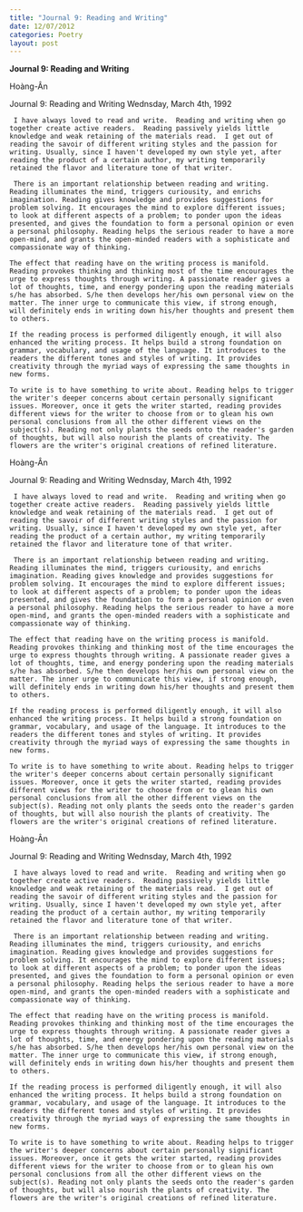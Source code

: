 ```yaml
---
title: "Journal 9: Reading and Writing"
date: 12/07/2012
categories: Poetry
layout: post
---
```


**Journal 9: Reading and Writing**

Hoàng-Ân

Journal 9: Reading and Writing
Wednsday, March 4th, 1992


     I have always loved to read and write.  Reading and writing when go together create active readers.  Reading passively yields little knowledge and weak retaining of the materials read.  I get out of reading the savoir of different writing styles and the passion for writing. Usually, since I haven't developed my own style yet, after reading the product of a certain author, my writing temporarily retained the flavor and literature tone of that writer.

     There is an important relationship between reading and writing. Reading illuminates the mind, triggers curiousity, and enrichs imagination. Reading gives knowledge and provides suggestions for problem solving. It encourages the mind to explore different issues; to look at different aspects of a problem; to ponder upon the ideas presented, and gives the foundation to form a personal opinion or even a personal philosophy. Reading helps the serious reader to have a more open-mind, and grants the open-minded readers with a sophisticate and compassionate way of thinking.

    The effect that reading have o­n the writing process is manifold. Reading provokes thinking and thinking most of the time encourages the urge to express thoughts through writing. A passionate reader gives a lot of thoughts, time, and energy pondering upon the reading materials s/he has absorbed. S/he then develops her/his own personal view o­n the matter. The inner urge to communicate this view, if strong enough, will definitely ends in writing down his/her thoughts and present them to others.

    If the reading process is performed diligently enough, it will also enhanced the writing process. It helps build a strong foundation o­n grammar, vocabulary, and usage of the language. It introduces to the readers the different tones and styles of writing. It provides creativity through the myriad ways of expressing the same thoughts in new forms.

    To write is to have something to write about. Reading helps to trigger the writer's deeper concerns about certain personally significant issues. Moreover, o­nce it gets the writer started, reading provides different views for the writer to choose from or to glean his own personal conclusions from all the other different views o­n the subject(s). Reading not o­nly plants the seeds o­nto the reader's garden of thoughts, but will also nourish the plants of creativity. The flowers are the writer's original creations of refined literature.

Hoàng-Ân

Journal 9: Reading and Writing
Wednsday, March 4th, 1992


     I have always loved to read and write.  Reading and writing when go together create active readers.  Reading passively yields little knowledge and weak retaining of the materials read.  I get out of reading the savoir of different writing styles and the passion for writing. Usually, since I haven't developed my own style yet, after reading the product of a certain author, my writing temporarily retained the flavor and literature tone of that writer.

     There is an important relationship between reading and writing. Reading illuminates the mind, triggers curiousity, and enrichs imagination. Reading gives knowledge and provides suggestions for problem solving. It encourages the mind to explore different issues; to look at different aspects of a problem; to ponder upon the ideas presented, and gives the foundation to form a personal opinion or even a personal philosophy. Reading helps the serious reader to have a more open-mind, and grants the open-minded readers with a sophisticate and compassionate way of thinking.

    The effect that reading have o­n the writing process is manifold. Reading provokes thinking and thinking most of the time encourages the urge to express thoughts through writing. A passionate reader gives a lot of thoughts, time, and energy pondering upon the reading materials s/he has absorbed. S/he then develops her/his own personal view o­n the matter. The inner urge to communicate this view, if strong enough, will definitely ends in writing down his/her thoughts and present them to others.

    If the reading process is performed diligently enough, it will also enhanced the writing process. It helps build a strong foundation o­n grammar, vocabulary, and usage of the language. It introduces to the readers the different tones and styles of writing. It provides creativity through the myriad ways of expressing the same thoughts in new forms.

    To write is to have something to write about. Reading helps to trigger the writer's deeper concerns about certain personally significant issues. Moreover, o­nce it gets the writer started, reading provides different views for the writer to choose from or to glean his own personal conclusions from all the other different views o­n the subject(s). Reading not o­nly plants the seeds o­nto the reader's garden of thoughts, but will also nourish the plants of creativity. The flowers are the writer's original creations of refined literature.

Hoàng-Ân

Journal 9: Reading and Writing
Wednsday, March 4th, 1992


     I have always loved to read and write.  Reading and writing when go together create active readers.  Reading passively yields little knowledge and weak retaining of the materials read.  I get out of reading the savoir of different writing styles and the passion for writing. Usually, since I haven't developed my own style yet, after reading the product of a certain author, my writing temporarily retained the flavor and literature tone of that writer.

     There is an important relationship between reading and writing. Reading illuminates the mind, triggers curiousity, and enrichs imagination. Reading gives knowledge and provides suggestions for problem solving. It encourages the mind to explore different issues; to look at different aspects of a problem; to ponder upon the ideas presented, and gives the foundation to form a personal opinion or even a personal philosophy. Reading helps the serious reader to have a more open-mind, and grants the open-minded readers with a sophisticate and compassionate way of thinking.

    The effect that reading have o­n the writing process is manifold. Reading provokes thinking and thinking most of the time encourages the urge to express thoughts through writing. A passionate reader gives a lot of thoughts, time, and energy pondering upon the reading materials s/he has absorbed. S/he then develops her/his own personal view o­n the matter. The inner urge to communicate this view, if strong enough, will definitely ends in writing down his/her thoughts and present them to others.

    If the reading process is performed diligently enough, it will also enhanced the writing process. It helps build a strong foundation o­n grammar, vocabulary, and usage of the language. It introduces to the readers the different tones and styles of writing. It provides creativity through the myriad ways of expressing the same thoughts in new forms.

    To write is to have something to write about. Reading helps to trigger the writer's deeper concerns about certain personally significant issues. Moreover, o­nce it gets the writer started, reading provides different views for the writer to choose from or to glean his own personal conclusions from all the other different views o­n the subject(s). Reading not o­nly plants the seeds o­nto the reader's garden of thoughts, but will also nourish the plants of creativity. The flowers are the writer's original creations of refined literature.
